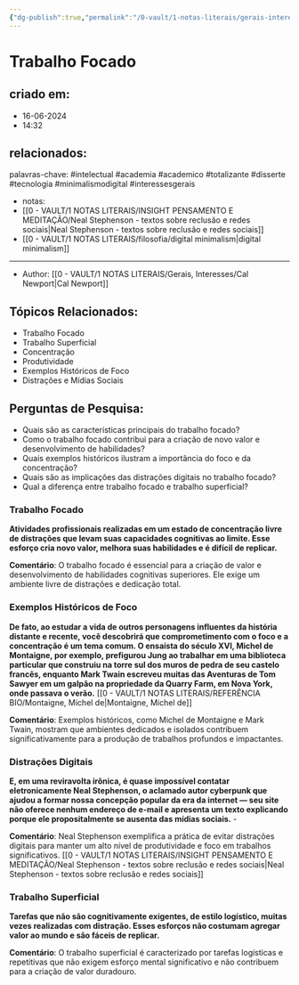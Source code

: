 ```yaml
---
{"dg-publish":true,"permalink":"/0-vault/1-notas-literais/gerais-interesses/trabalho-focado/","title":"Trabalho Focado","tags":["intelectual","academia","academico","totalizante","disserte","tecnologia","minimalismodigital"],"dgHomeLink":true,"dgShowLocalGraph":true,"dgShowFileTree":true,"dgEnableSearch":true}
---
```


# Trabalho Focado

## criado em: 
- 16-06-2024
- 14:32
## relacionados:
palavras-chave: #intelectual #academia #academico #totalizante #disserte #tecnologia #minimalismodigital #interessesgerais 
- notas: 
- [[0 - VAULT/1 NOTAS LITERAIS/INSIGHT PENSAMENTO E MEDITAÇÃO/Neal Stephenson - textos sobre reclusão e redes sociais\|Neal Stephenson - textos sobre reclusão e redes sociais]]
- [[0 - VAULT/1 NOTAS LITERAIS/filosofia/digital minimalism\|digital minimalism]]
---
* Author: [[0 - VAULT/1 NOTAS LITERAIS/Gerais, Interesses/Cal Newport\|Cal Newport]]

## Tópicos Relacionados:
- Trabalho Focado
- Trabalho Superficial
- Concentração
- Produtividade
- Exemplos Históricos de Foco
- Distrações e Mídias Sociais

## Perguntas de Pesquisa:
- Quais são as características principais do trabalho focado?
- Como o trabalho focado contribui para a criação de novo valor e desenvolvimento de habilidades?
- Quais exemplos históricos ilustram a importância do foco e da concentração?
- Quais são as implicações das distrações digitais no trabalho focado?
- Qual a diferença entre trabalho focado e trabalho superficial?

### Trabalho Focado

**Atividades profissionais realizadas em um estado de concentração livre de distrações que levam suas capacidades cognitivas ao limite. Esse esforço cria novo valor, melhora suas habilidades e é difícil de replicar.** 

**Comentário**: O trabalho focado é essencial para a criação de valor e desenvolvimento de habilidades cognitivas superiores. Ele exige um ambiente livre de distrações e dedicação total.

### Exemplos Históricos de Foco

**De fato, ao estudar a vida de outros personagens influentes da história distante e recente, você descobrirá que comprometimento com o foco e a concentração é um tema comum. O ensaísta do século XVI, Michel de Montaigne, por exemplo, prefigurou Jung ao trabalhar em uma biblioteca particular que construiu na torre sul dos muros de pedra de seu castelo francês, enquanto Mark Twain escreveu muitas das Aventuras de Tom Sawyer em um galpão na propriedade da Quarry Farm, em Nova York, onde passava o verão.**
[[0 - VAULT/1 NOTAS LITERAIS/REFERÊNCIA BIO/Montaigne, Michel de\|Montaigne, Michel de]]

**Comentário**: Exemplos históricos, como Michel de Montaigne e Mark Twain, mostram que ambientes dedicados e isolados contribuem significativamente para a produção de trabalhos profundos e impactantes.

### Distrações Digitais

**E, em uma reviravolta irônica, é quase impossível contatar eletronicamente Neal Stephenson, o aclamado autor cyberpunk que ajudou a formar nossa concepção popular da era da internet — seu site não oferece nenhum endereço de e-mail e apresenta um texto explicando porque ele propositalmente se ausenta das mídias sociais.** - 

**Comentário**: Neal Stephenson exemplifica a prática de evitar distrações digitais para manter um alto nível de produtividade e foco em trabalhos significativos.
[[0 - VAULT/1 NOTAS LITERAIS/INSIGHT PENSAMENTO E MEDITAÇÃO/Neal Stephenson - textos sobre reclusão e redes sociais\|Neal Stephenson - textos sobre reclusão e redes sociais]]

### Trabalho Superficial

**Tarefas que não são cognitivamente exigentes, de estilo logístico, muitas vezes realizadas com distração. Esses esforços não costumam agregar valor ao mundo e são fáceis de replicar.** 

**Comentário**: O trabalho superficial é caracterizado por tarefas logísticas e repetitivas que não exigem esforço mental significativo e não contribuem para a criação de valor duradouro.